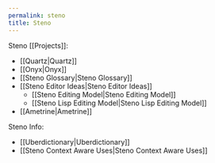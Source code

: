 ```yaml
---
permalink: steno
title: Steno
---
```

Steno [[Projects]]:

- [[Quartz|Quartz]]
- [[Onyx|Onyx]]
- [[Steno Glossary|Steno Glossary]]
- [[Steno Editor Ideas|Steno Editor Ideas]]
  - [[Steno Editing Model|Steno Editing Model]]
  - [[Steno Lisp Editing Model|Steno Lisp Editing Model]]
- [[Ametrine|Ametrine]]

Steno Info:

- [[Uberdictionary|Uberdictionary]]
- [[Steno Context Aware Uses|Steno Context Aware Uses]]
